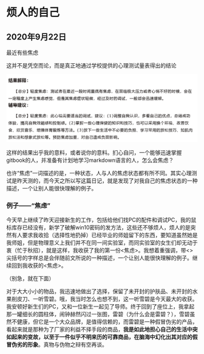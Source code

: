 # 烦人的自己

## 2020年9月22日

最近有些焦虑

这并不是凭空而论，而是真正地通过学校提供的心理测试量表得出的结论

![](.gitbook/assets/ri-ji-yong-tu-.png)

这样的结果出乎我的意料，或者说你的意料。扪心自问，一个能够迅速掌握gitbook的人，并准备有计划地学习markdown语言的人，怎么会焦虑？

也许“焦虑”一词描述的是，一种状态，人与人的焦虑状态都有所不同。其实心理测试是昨天测的，而今天之所以写这篇日记，就是发现了对我自己的焦虑状态的一种描述，一个让别人能很快理解的例子。

### 例子——“焦虑”

今天早上继续了昨天迎接新生的工作，包括给他们找PC的配件和调试PC，我的鼠标库存已经没有，新学了破解win10密码的发方法，这些还不够烦人，烦人的是突然有人要求我收拾（选择性地扔掉）已经毕业的师姐留下的东西，要知道虽然她是我师姐，但是物理意义上我们并不在同一间实验室，而同实验室的女生们却无动于衷（忙于秋招），就是这样，我收获了我的第一份&lt;焦虑&gt;。我想着重强调，带&lt;&gt;尖括号的字样总是会伴随前文所说的一种描述，一个让别人能很快理解的例子。继续回到我收获的&lt;焦虑&gt;。

（别急，就在下面）

对于大大小小的物品，我迅速地做出了选择，保留了未开封的护肤品、未开封的水果削皮刀、一听雪碧。哦，我当时怎么也想不到，这一听雪碧是今天最大的收获。我安顿好新生们的PC，又和一位新生一起见了导师。终于回到了座位上，我拿起那一罐细长的圆柱体，闹钟赫然闪过一张图，雷碧（为什么会是雷碧？），雪碧虽然不健康，但它是一个大众品牌，是值得信赖的，而雷碧是一种假冒伪劣的产品，看起来就是那种为了厂家的利益不择手段的商品，**我是如此地担心自己的生活中突如起来的变故，以至于一件似乎不明来历的可靠商品，在脑海中幻化出其对应的假冒伪劣的形象**。真物与伪物之辩有空再谈。

